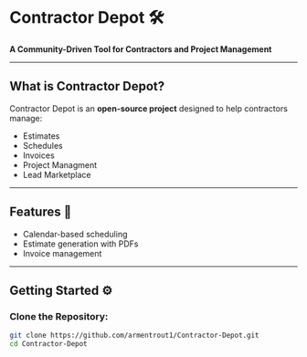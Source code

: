 # Contractor Depot 🛠️

**A Community-Driven Tool for Contractors and Project Management**

---

## What is Contractor Depot?
Contractor Depot is an **open-source project** designed to help contractors manage:
- Estimates  
- Schedules  
- Invoices
- Project Managment
- Lead Marketplace
 

---

## Features 🚀
- Calendar-based scheduling  
- Estimate generation with PDFs  
- Invoice management  

---

## Getting Started ⚙️
### Clone the Repository:
```bash
git clone https://github.com/armentrout1/Contractor-Depot.git
cd Contractor-Depot

